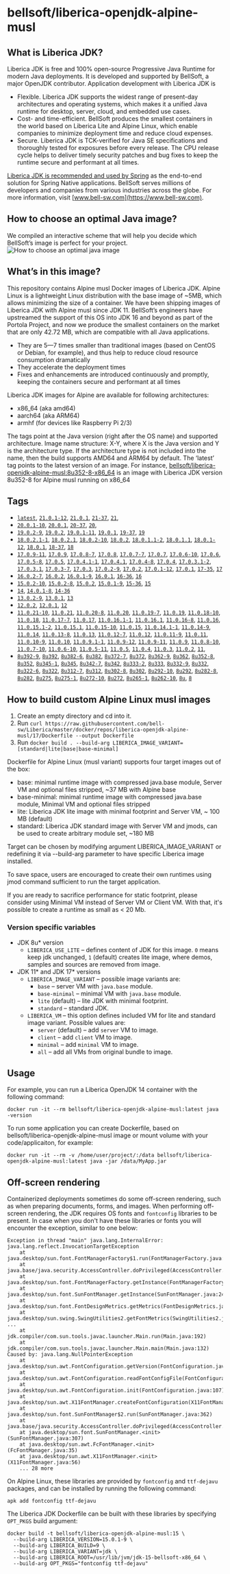 # bellsoft/liberica-openjdk-alpine-musl

## What is Liberica JDK?
Liberica JDK is free and 100% open-source Progressive Java Runtime for modern Java deployments. It is developed and supported by BellSoft, a major OpenJDK contributor. Application development with Liberica JDK is

*  Flexible. Liberica JDK supports the widest range of present-day architectures and operating systems, which makes it a unified Java runtime for desktop, server, cloud, and embedded use cases.
* Cost- and time-efficient. BellSoft produces the smallest containers in the world based on Liberica Lite and Alpine Linux, which enable companies to minimize deployment time and reduce cloud expenses.
* Secure. Liberica JDK is TCK-verified for Java SE specifications and thoroughly tested for exposures before every release. The CPU release cycle helps to deliver timely security patches and bug fixes to keep the runtime secure and performant at all times.

[Liberica JDK is recommended and used by Spring](https://spring.io/quickstart) as the end-to-end solution for Spring Native applications.
BellSoft serves millions of developers and companies from various industries across the globe. For more information, visit [www.bell-sw.com](https://www.bell-sw.com).

## How to choose an optimal Java image?

We compiled an interactive scheme that will help you decide which BellSoft’s image is perfect for your project.
![How to choose an optimal java image](https://download.bell-sw.com/static/images/how-to-choose-optimal-java-image.jpg)

## What’s in this image?
This repository contains Alpine musl Docker images of Liberica JDK. Alpine Linux is a lightweight Linux distribution with the base image of ~5MB, which allows minimizing the size of a container.
We have been shipping images of Liberica JDK with Alpine musl since JDK 11. BellSoft’s engineers have upstreamed the support of this OS into JDK 16 and beyond as part of the Portola Project, and now we produce the smallest containers on the market that are only 42.72 MB, which are compatible with all Java applications.

* They are 5—7 times smaller than traditional images (based on CentOS or Debian, for example), and thus help to reduce cloud resource consumption dramatically
* They accelerate the deployment times
* Fixes and enhancements are introduced continuously and promptly, keeping the containers secure and performant at all times

Liberica JDK images for Alpine are available for following architectures:

* x86_64 (aka amd64)
* aarch64 (aka ARM64)
* armhf (for devices like Raspberry Pi 2/3)

The tags point at the Java version (right after the OS name) and supported architecture.
Image name structure:
X-Y, where X is the Java version and Y is the architecture type. If the architecture type is not included into the name, then the build supports AMD64 and ARM64 by default.
The ‘latest’ tag points to the latest version of an image.
For instance, [bellsoft/liberica-openjdk-alpine-musl:8u352-8-x86_64](https://hub.docker.com/layers/bellsoft/liberica-openjdk-alpine-musl/8u352-x86_64/images/sha256-8558eeb7cee69402c95669cdc11c1b041f8b566e4afde2b53f3ed2a14e61f3e3?context=explore) is an image with Liberica JDK version 8u352-8 for Alpine musl running on x86_64

## Tags

* [`latest`](https://github.com/bell-sw/Liberica/blob/master/docker/repos/liberica-openjdk-alpine-musl/21/Dockerfile),
[`21.0.1-12`](https://github.com/bell-sw/Liberica/blob/master/docker/repos/liberica-openjdk-alpine-musl/21/Dockerfile),
[`21.0.1`](https://github.com/bell-sw/Liberica/blob/master/docker/repos/liberica-openjdk-alpine-musl/21/Dockerfile),
[`21-37`](https://github.com/bell-sw/Liberica/blob/master/docker/repos/liberica-openjdk-alpine-musl/21/Dockerfile),
[`21`](https://github.com/bell-sw/Liberica/blob/master/docker/repos/liberica-openjdk-alpine-musl/21/Dockerfile),
* [`20.0.1-10`](https://github.com/bell-sw/Liberica/blob/master/docker/repos/liberica-openjdk-alpine-musl/old/20/Dockerfile),
[`20.0.1`](https://github.com/bell-sw/Liberica/blob/master/docker/repos/liberica-openjdk-alpine-musl/old/20/Dockerfile),
[`20-37`](https://github.com/bell-sw/Liberica/blob/master/docker/repos/liberica-openjdk-alpine-musl/old/20/Dockerfile),
[`20`](https://github.com/bell-sw/Liberica/blob/master/docker/repos/liberica-openjdk-alpine-musl/old/20/Dockerfile),
* [`19.0.2-9`](https://github.com/bell-sw/Liberica/blob/master/docker/repos/liberica-openjdk-alpine-musl/old/19/Dockerfile),
[`19.0.2`](https://github.com/bell-sw/Liberica/blob/master/docker/repos/liberica-openjdk-alpine-musl/old/19/Dockerfile),
[`19.0.1-11`](https://github.com/bell-sw/Liberica/blob/master/docker/repos/liberica-openjdk-alpine-musl/old/19/Dockerfile),
[`19.0.1`](https://github.com/bell-sw/Liberica/blob/master/docker/repos/liberica-openjdk-alpine-musl/old/19/Dockerfile),
[`19-37`](https://github.com/bell-sw/Liberica/blob/master/docker/repos/liberica-openjdk-alpine-musl/old/19/Dockerfile),
[`19`](https://github.com/bell-sw/Liberica/blob/master/docker/repos/liberica-openjdk-alpine-musl/old/19/Dockerfile)
* [`18.0.2.1-1`](https://github.com/bell-sw/Liberica/blob/master/docker/repos/liberica-openjdk-alpine-musl/old/18/Dockerfile),
[`18.0.2.1`](https://github.com/bell-sw/Liberica/blob/master/docker/repos/liberica-openjdk-alpine-musl/old/18/Dockerfile),
[`18.0.2-10`](https://github.com/bell-sw/Liberica/blob/master/docker/repos/liberica-openjdk-alpine-musl/old/18/Dockerfile),
[`18.0.2`](https://github.com/bell-sw/Liberica/blob/master/docker/repos/liberica-openjdk-alpine-musl/old/18/Dockerfile),
[`18.0.1.1-2`](https://github.com/bell-sw/Liberica/blob/master/docker/repos/liberica-openjdk-alpine-musl/old/18/Dockerfile),
[`18.0.1.1`](https://github.com/bell-sw/Liberica/blob/master/docker/repos/liberica-openjdk-alpine-musl/old/18/Dockerfile),
[`18.0.1-12`](https://github.com/bell-sw/Liberica/blob/master/docker/repos/liberica-openjdk-alpine-musl/old/18/Dockerfile),
[`18.0.1`](https://github.com/bell-sw/Liberica/blob/master/docker/repos/liberica-openjdk-alpine-musl/old/18/Dockerfile),
[`18-37`](https://github.com/bell-sw/Liberica/blob/master/docker/repos/liberica-openjdk-alpine-musl/old/18/Dockerfile),
[`18`](https://github.com/bell-sw/Liberica/blob/master/docker/repos/liberica-openjdk-alpine-musl/old/18/Dockerfile)
* [`17.0.9-11`](https://github.com/bell-sw/Liberica/blob/master/docker/repos/liberica-openjdk-alpine-musl/17/Dockerfile),
[`17.0.9`](https://github.com/bell-sw/Liberica/blob/master/docker/repos/liberica-openjdk-alpine-musl/17/Dockerfile),
[`17.0.8-7`](https://github.com/bell-sw/Liberica/blob/master/docker/repos/liberica-openjdk-alpine-musl/17/Dockerfile),
[`17.0.8`](https://github.com/bell-sw/Liberica/blob/master/docker/repos/liberica-openjdk-alpine-musl/17/Dockerfile),
[`17.0.7-7`](https://github.com/bell-sw/Liberica/blob/master/docker/repos/liberica-openjdk-alpine-musl/17/Dockerfile),
[`17.0.7`](https://github.com/bell-sw/Liberica/blob/master/docker/repos/liberica-openjdk-alpine-musl/17/Dockerfile),
[`17.0.6-10`](https://github.com/bell-sw/Liberica/blob/master/docker/repos/liberica-openjdk-alpine-musl/17/Dockerfile),
[`17.0.6`](https://github.com/bell-sw/Liberica/blob/master/docker/repos/liberica-openjdk-alpine-musl/17/Dockerfile),
[`17.0.5-8`](https://github.com/bell-sw/Liberica/blob/master/docker/repos/liberica-openjdk-alpine-musl/17/Dockerfile),
[`17.0.5`](https://github.com/bell-sw/Liberica/blob/master/docker/repos/liberica-openjdk-alpine-musl/17/Dockerfile),
[`17.0.4.1-1`](https://github.com/bell-sw/Liberica/blob/master/docker/repos/liberica-openjdk-alpine-musl/17/Dockerfile),
[`17.0.4.1`](https://github.com/bell-sw/Liberica/blob/master/docker/repos/liberica-openjdk-alpine-musl/17/Dockerfile),
[`17.0.4-8`](https://github.com/bell-sw/Liberica/blob/master/docker/repos/liberica-openjdk-alpine-musl/17/Dockerfile),
[`17.0.4`](https://github.com/bell-sw/Liberica/blob/master/docker/repos/liberica-openjdk-alpine-musl/17/Dockerfile),
[`17.0.3.1-2`](https://github.com/bell-sw/Liberica/blob/master/docker/repos/liberica-openjdk-alpine-musl/17/Dockerfile),
[`17.0.3.1`](https://github.com/bell-sw/Liberica/blob/master/docker/repos/liberica-openjdk-alpine-musl/17/Dockerfile),
[`17.0.3-7`](https://github.com/bell-sw/Liberica/blob/master/docker/repos/liberica-openjdk-alpine-musl/17/Dockerfile),
[`17.0.3`](https://github.com/bell-sw/Liberica/blob/master/docker/repos/liberica-openjdk-alpine-musl/17/Dockerfile),
[`17.0.2-9`](https://github.com/bell-sw/Liberica/blob/master/docker/repos/liberica-openjdk-alpine-musl/17/Dockerfile),
[`17.0.2`](https://github.com/bell-sw/Liberica/blob/master/docker/repos/liberica-openjdk-alpine-musl/17/Dockerfile),
[`17.0.1-12`](https://github.com/bell-sw/Liberica/blob/master/docker/repos/liberica-openjdk-alpine-musl/17/Dockerfile),
[`17.0.1`](https://github.com/bell-sw/Liberica/blob/master/docker/repos/liberica-openjdk-alpine-musl/17/Dockerfile),
[`17-35`](https://github.com/bell-sw/Liberica/blob/master/docker/repos/liberica-openjdk-alpine-musl/17/Dockerfile),
[`17`](https://github.com/bell-sw/Liberica/blob/master/docker/repos/liberica-openjdk-alpine-musl/17/Dockerfile)
* [`16.0.2-7`](https://github.com/bell-sw/Liberica/blob/master/docker/repos/liberica-openjdk-alpine-musl/old/16/Dockerfile),
[`16.0.2`](https://github.com/bell-sw/Liberica/blob/master/docker/repos/liberica-openjdk-alpine-musl/old/16/Dockerfile),
[`16.0.1-9`](https://github.com/bell-sw/Liberica/blob/master/docker/repos/liberica-openjdk-alpine-musl/old/16/Dockerfile),
[`16.0.1`](https://github.com/bell-sw/Liberica/blob/master/docker/repos/liberica-openjdk-alpine-musl/old/16/Dockerfile),
[`16-36`](https://github.com/bell-sw/Liberica/blob/master/docker/repos/liberica-openjdk-alpine-musl/old/16/Dockerfile),
[`16`](https://github.com/bell-sw/Liberica/blob/master/docker/repos/liberica-openjdk-alpine-musl/old/16/Dockerfile)
* [`15.0.2-10`](https://github.com/bell-sw/Liberica/blob/master/docker/repos/liberica-openjdk-alpine-musl/old/15/Dockerfile),
[`15.0.2-8`](https://github.com/bell-sw/Liberica/blob/master/docker/repos/liberica-openjdk-alpine-musl/old/15/Dockerfile),
[`15.0.2`](https://github.com/bell-sw/Liberica/blob/master/docker/repos/liberica-openjdk-alpine-musl/old/15/Dockerfile),
[`15.0.1-9`](https://github.com/bell-sw/Liberica/blob/master/docker/repos/liberica-openjdk-alpine-musl/old/15/Dockerfile),
[`15-36`](https://github.com/bell-sw/Liberica/blob/master/docker/repos/liberica-openjdk-alpine-musl/old/15/Dockerfile),
[`15`](https://github.com/bell-sw/Liberica/blob/master/docker/repos/liberica-openjdk-alpine-musl/old/15/Dockerfile)
* [`14`](https://github.com/bell-sw/Liberica/blob/master/docker/repos/liberica-openjdk-alpine-musl/old/14/Dockerfile),
[`14.0.1-8`](https://github.com/bell-sw/Liberica/blob/master/docker/repos/liberica-openjdk-alpine-musl/old/14/Dockerfile),
[`14-36`](https://github.com/bell-sw/Liberica/blob/master/docker/repos/liberica-openjdk-alpine-musl/old/14.0.0/Dockerfile)
* [`13.0.2-9`](https://github.com/bell-sw/Liberica/blob/master/docker/repos/liberica-openjdk-alpine-musl/old/13/Dockerfile),
[`13.0.1`](https://github.com/bell-sw/Liberica/blob/master/docker/repos/liberica-openjdk-alpine-musl/old/13.0.1/Dockerfile),
[`13`](https://github.com/bell-sw/Liberica/blob/master/docker/repos/liberica-openjdk-alpine-musl/old/13.0.0/Dockerfile)
* [`12.0.2`](https://github.com/bell-sw/Liberica/blob/master/docker/repos/liberica-openjdk-alpine-musl/old/12.0.2/Dockerfile),
[`12.0.1`](https://github.com/bell-sw/Liberica/blob/master/docker/repos/liberica-openjdk-alpine-musl/old/12.0.1/Dockerfile),
[`12`](https://github.com/bell-sw/Liberica/blob/master/docker/repos/liberica-openjdk-alpine-musl/old/12.0.0/Dockerfile)
* [`11.0.21-10`](https://github.com/bell-sw/Liberica/blob/master/docker/repos/liberica-openjdk-alpine-musl/11/Dockerfile),
[`11.0.21`](https://github.com/bell-sw/Liberica/blob/master/docker/repos/liberica-openjdk-alpine-musl/11/Dockerfile),
[`11.0.20-8`](https://github.com/bell-sw/Liberica/blob/master/docker/repos/liberica-openjdk-alpine-musl/11/Dockerfile),
[`11.0.20`](https://github.com/bell-sw/Liberica/blob/master/docker/repos/liberica-openjdk-alpine-musl/11/Dockerfile),
[`11.0.19-7`](https://github.com/bell-sw/Liberica/blob/master/docker/repos/liberica-openjdk-alpine-musl/11/Dockerfile),
[`11.0.19`](https://github.com/bell-sw/Liberica/blob/master/docker/repos/liberica-openjdk-alpine-musl/11/Dockerfile),
[`11.0.18-10`](https://github.com/bell-sw/Liberica/blob/master/docker/repos/liberica-openjdk-alpine-musl/11/Dockerfile),
[`11.0.18`](https://github.com/bell-sw/Liberica/blob/master/docker/repos/liberica-openjdk-alpine-musl/11/Dockerfile),
[`11.0.17-7`](https://github.com/bell-sw/Liberica/blob/master/docker/repos/liberica-openjdk-alpine-musl/11/Dockerfile),
[`11.0.17`](https://github.com/bell-sw/Liberica/blob/master/docker/repos/liberica-openjdk-alpine-musl/11/Dockerfile),
[`11.0.16.1-1`](https://github.com/bell-sw/Liberica/blob/master/docker/repos/liberica-openjdk-alpine-musl/11/Dockerfile),
[`11.0.16.1`](https://github.com/bell-sw/Liberica/blob/master/docker/repos/liberica-openjdk-alpine-musl/11/Dockerfile),
[`11.0.16-8`](https://github.com/bell-sw/Liberica/blob/master/docker/repos/liberica-openjdk-alpine-musl/11/Dockerfile),
[`11.0.16`](https://github.com/bell-sw/Liberica/blob/master/docker/repos/liberica-openjdk-alpine-musl/11/Dockerfile),
[`11.0.15.1-2`](https://github.com/bell-sw/Liberica/blob/master/docker/repos/liberica-openjdk-alpine-musl/11/Dockerfile),
[`11.0.15.1`](https://github.com/bell-sw/Liberica/blob/master/docker/repos/liberica-openjdk-alpine-musl/11/Dockerfile),
[`11.0.15-10`](https://github.com/bell-sw/Liberica/blob/master/docker/repos/liberica-openjdk-alpine-musl/11/Dockerfile),
[`11.0.15`](https://github.com/bell-sw/Liberica/blob/master/docker/repos/liberica-openjdk-alpine-musl/11/Dockerfile),
[`11.0.14.1-1`](https://github.com/bell-sw/Liberica/blob/master/docker/repos/liberica-openjdk-alpine-musl/11/Dockerfile),
[`11.0.14-9`](https://github.com/bell-sw/Liberica/blob/master/docker/repos/liberica-openjdk-alpine-musl/11/Dockerfile),
[`11.0.14`](https://github.com/bell-sw/Liberica/blob/master/docker/repos/liberica-openjdk-alpine-musl/11/Dockerfile),
[`11.0.13-8`](https://github.com/bell-sw/Liberica/blob/master/docker/repos/liberica-openjdk-alpine-musl/11/Dockerfile),
[`11.0.13`](https://github.com/bell-sw/Liberica/blob/master/docker/repos/liberica-openjdk-alpine-musl/11/Dockerfile),
[`11.0.12-7`](https://github.com/bell-sw/Liberica/blob/master/docker/repos/liberica-openjdk-alpine-musl/11/Dockerfile),
[`11.0.12`](https://github.com/bell-sw/Liberica/blob/master/docker/repos/liberica-openjdk-alpine-musl/11/Dockerfile),
[`11.0.11-9`](https://github.com/bell-sw/Liberica/blob/master/docker/repos/liberica-openjdk-alpine-musl/11/Dockerfile),
[`11.0.11`](https://github.com/bell-sw/Liberica/blob/master/docker/repos/liberica-openjdk-alpine-musl/11/Dockerfile),
[`11.0.10-9`](https://github.com/bell-sw/Liberica/blob/master/docker/repos/liberica-openjdk-alpine-musl/11/Dockerfile),
[`11.0.10`](https://github.com/bell-sw/Liberica/blob/master/docker/repos/liberica-openjdk-alpine-musl/11/Dockerfile),
[`11.0.9.1-1`](https://github.com/bell-sw/Liberica/blob/master/docker/repos/liberica-openjdk-alpine-musl/11/Dockerfile),
[`11.0.9-12`](https://github.com/bell-sw/Liberica/blob/master/docker/repos/liberica-openjdk-alpine-musl/11/Dockerfile),
[`11.0.9-11`](https://github.com/bell-sw/Liberica/blob/master/docker/repos/liberica-openjdk-alpine-musl/11/Dockerfile),
[`11.0.9`](https://github.com/bell-sw/Liberica/blob/master/docker/repos/liberica-openjdk-alpine-musl/11/Dockerfile),
[`11.0.8-10`](https://github.com/bell-sw/Liberica/blob/master/docker/repos/liberica-openjdk-alpine-musl/11/Dockerfile),
[`11.0.7-10`](https://github.com/bell-sw/Liberica/blob/master/docker/repos/liberica-openjdk-alpine-musl/11/Dockerfile),
[`11.0.6-10`](https://github.com/bell-sw/Liberica/blob/master/docker/repos/liberica-openjdk-alpine-musl/old/11.0.6/Dockerfile),
[`11.0.5-11`](https://github.com/bell-sw/Liberica/blob/master/docker/repos/liberica-openjdk-alpine-musl/old/11.0.5/Dockerfile),
[`11.0.5`](https://github.com/bell-sw/Liberica/blob/master/docker/repos/liberica-openjdk-alpine-musl/old/11.0.5/Dockerfile),
[`11.0.4`](https://github.com/bell-sw/Liberica/blob/master/docker/repos/liberica-openjdk-alpine-musl/old/11.0.4/Dockerfile),
[`11.0.3`](https://github.com/bell-sw/Liberica/blob/master/docker/repos/liberica-openjdk-alpine-musl/old/11.0.3/Dockerfile),
[`11.0.2`](https://github.com/bell-sw/Liberica/blob/master/docker/repos/liberica-openjdk-alpine-musl/old/11.0.2/Dockerfile),
[`11`](https://github.com/bell-sw/Liberica/blob/master/docker/repos/liberica-openjdk-alpine-musl/11/Dockerfile),
* [`8u392-9`](https://github.com/bell-sw/Liberica/blob/master/docker/repos/liberica-openjdk-alpine-musl/8/Dockerfile),
[`8u392`](https://github.com/bell-sw/Liberica/blob/master/docker/repos/liberica-openjdk-alpine-musl/8/Dockerfile),
[`8u382-6`](https://github.com/bell-sw/Liberica/blob/master/docker/repos/liberica-openjdk-alpine-musl/8/Dockerfile),
[`8u382`](https://github.com/bell-sw/Liberica/blob/master/docker/repos/liberica-openjdk-alpine-musl/8/Dockerfile),
[`8u372-7`](https://github.com/bell-sw/Liberica/blob/master/docker/repos/liberica-openjdk-alpine-musl/8/Dockerfile),
[`8u372`](https://github.com/bell-sw/Liberica/blob/master/docker/repos/liberica-openjdk-alpine-musl/8/Dockerfile),
[`8u362-9`](https://github.com/bell-sw/Liberica/blob/master/docker/repos/liberica-openjdk-alpine-musl/8/Dockerfile),
[`8u362`](https://github.com/bell-sw/Liberica/blob/master/docker/repos/liberica-openjdk-alpine-musl/8/Dockerfile),
[`8u352-8`](https://github.com/bell-sw/Liberica/blob/master/docker/repos/liberica-openjdk-alpine-musl/8/Dockerfile),
[`8u352`](https://github.com/bell-sw/Liberica/blob/master/docker/repos/liberica-openjdk-alpine-musl/8/Dockerfile),
[`8u345-1`](https://github.com/bell-sw/Liberica/blob/master/docker/repos/liberica-openjdk-alpine-musl/8/Dockerfile),
[`8u345`](https://github.com/bell-sw/Liberica/blob/master/docker/repos/liberica-openjdk-alpine-musl/8/Dockerfile),
[`8u342-7`](https://github.com/bell-sw/Liberica/blob/master/docker/repos/liberica-openjdk-alpine-musl/8/Dockerfile),
[`8u342`](https://github.com/bell-sw/Liberica/blob/master/docker/repos/liberica-openjdk-alpine-musl/8/Dockerfile),
[`8u333-2`](https://github.com/bell-sw/Liberica/blob/master/docker/repos/liberica-openjdk-alpine-musl/8/Dockerfile),
[`8u333`](https://github.com/bell-sw/Liberica/blob/master/docker/repos/liberica-openjdk-alpine-musl/8/Dockerfile),
[`8u332-9`](https://github.com/bell-sw/Liberica/blob/master/docker/repos/liberica-openjdk-alpine-musl/8/Dockerfile),
[`8u332`](https://github.com/bell-sw/Liberica/blob/master/docker/repos/liberica-openjdk-alpine-musl/8/Dockerfile),
[`8u322-6`](https://github.com/bell-sw/Liberica/blob/master/docker/repos/liberica-openjdk-alpine-musl/8/Dockerfile),
[`8u322`](https://github.com/bell-sw/Liberica/blob/master/docker/repos/liberica-openjdk-alpine-musl/8/Dockerfile),
[`8u312-7`](https://github.com/bell-sw/Liberica/blob/master/docker/repos/liberica-openjdk-alpine-musl/8/Dockerfile),
[`8u312`](https://github.com/bell-sw/Liberica/blob/master/docker/repos/liberica-openjdk-alpine-musl/8/Dockerfile),
[`8u302-8`](https://github.com/bell-sw/Liberica/blob/master/docker/repos/liberica-openjdk-alpine-musl/8/Dockerfile),
[`8u302`](https://github.com/bell-sw/Liberica/blob/master/docker/repos/liberica-openjdk-alpine-musl/8/Dockerfile),
[`8u292-10`](https://github.com/bell-sw/Liberica/blob/master/docker/repos/liberica-openjdk-alpine-musl/8/Dockerfile),
[`8u292`](https://github.com/bell-sw/Liberica/blob/master/docker/repos/liberica-openjdk-alpine-musl/8/Dockerfile),
[`8u282-8`](https://github.com/bell-sw/Liberica/blob/master/docker/repos/liberica-openjdk-alpine-musl/8/Dockerfile),
[`8u282`](https://github.com/bell-sw/Liberica/blob/master/docker/repos/liberica-openjdk-alpine-musl/8/Dockerfile),
[`8u275`](https://github.com/bell-sw/Liberica/blob/master/docker/repos/liberica-openjdk-alpine-musl/8/Dockerfile),
[`8u275-1`](https://github.com/bell-sw/Liberica/blob/master/docker/repos/liberica-openjdk-alpine-musl/8/Dockerfile),
[`8u272-10`](https://github.com/bell-sw/Liberica/blob/master/docker/repos/liberica-openjdk-alpine-musl/8/Dockerfile),
[`8u272`](https://github.com/bell-sw/Liberica/blob/master/docker/repos/liberica-openjdk-alpine-musl/8/Dockerfile),
[`8u265-1`](https://github.com/bell-sw/Liberica/blob/master/docker/repos/liberica-openjdk-alpine-musl/8/Dockerfile),
[`8u262-10`](https://github.com/bell-sw/Liberica/blob/master/docker/repos/liberica-openjdk-alpine-musl/8/Dockerfile),
[`8u`](https://github.com/bell-sw/Liberica/blob/master/docker/repos/liberica-openjdk-alpine-musl/8/Dockerfile),
[`8`](https://github.com/bell-sw/Liberica/blob/master/docker/repos/liberica-openjdk-alpine-musl/8/Dockerfile)

## How to build custom Alpine Linux musl images

1. Create an empty directory and cd into it.
2. Run `curl https://raw.githubusercontent.com/bell-sw/Liberica/master/docker/repos/liberica-openjdk-alpine-musl/17/Dockerfile --output Dockerfile`
3. Run `docker build . --build-arg LIBERICA_IMAGE_VARIANT=[standard|lite|base|base-minimal]`

Dockerfile for Alpine Linux (musl variant) supports four target images out of the box:

* base: minimal runtime image with compressed java.base module, Server VM and optional files stripped, ~37 MB with Alpine base
* base-minimal: minimal runtime image with compressed java.base module, Minimal VM and optional files stripped
* lite: Liberica JDK lite image with minimal footprint and Server VM, ~ 100 MB (default)
* standard: Liberica JDK standard image with Server VM and jmods, can be used to create arbitrary module set, ~180 MB

Target can be chosen by modifying argument LIBERICA_IMAGE_VARIANT or redefining it via --build-arg parameter to have specific Liberica image installed.

To save space, users are encouraged to create their own runtimes using jmod command sufficient to run the target application.

If you are ready to sacrifice performance for static footprint, please consider using Minimal VM instead of Server VM or Client VM. With that, it's possible to create a runtime as small as < 20 Mb.

### Version specific variables ##

* JDK 8u* version
  * `LIBERICA_USE_LITE` – defines content of JDK for this image. `0` means keep jdk unchanged, `1` (default) creates lite image, where demos, samples and sources are removed from image.
* JDK 11* and JDK 17* versions
  * `LIBERICA_IMAGE_VARIANT` – possible image variants are:
    * `base` – server VM with `java.base` module.
	* `base-minimal` – minimal VM with `java.base` module.
	* `lite` (default) – lite JDK with minimal footprint.
	* `standard` – standard JDK.
  * `LIBERICA_VM` – this option defines included VM for lite and standard image variant. Possible values are:
    * `server` (default) – add `server` VM to image.
	* `client` – add `client` VM to image.
	* `minimal` – add `minimal` VM to image.
	* `all` – add all VMs from original bundle to image.

## Usage

For example, you can run a Liberica OpenJDK 14 container with the following command:

`docker run -it --rm bellsoft/liberica-openjdk-alpine-musl:latest java -version`

To run some application you can create Dockerfile, based on bellsoft/liberica-openjdk-alpine-musl image or mount volume with your code/applicaiton, for example:

`docker run -it --rm -v /home/user/project/:/data bellsoft/liberica-openjdk-alpine-musl:latest java -jar /data/MyApp.jar`

## Off-screen rendering

Containerized deployments sometimes do some off-screen rendering, such as when preparing documents, forms, and images. When performing off-screen rendering, the JDK requires OS fonts and `fontconfig` libraries to be present.
In case when you don't have these libraries or fonts you will encounter the exception, similar to one below:

```shell
Exception in thread "main" java.lang.InternalError: java.lang.reflect.InvocationTargetException
	at java.desktop/sun.font.FontManagerFactory$1.run(FontManagerFactory.java:86)
	at java.base/java.security.AccessController.doPrivileged(AccessController.java:312)
	at java.desktop/sun.font.FontManagerFactory.getInstance(FontManagerFactory.java:74)
	at java.desktop/sun.font.SunFontManager.getInstance(SunFontManager.java:247)
	at java.desktop/sun.font.FontDesignMetrics.getMetrics(FontDesignMetrics.java:261)
	at java.desktop/sun.swing.SwingUtilities2.getFontMetrics(SwingUtilities2.java:1243)
...
	at jdk.compiler/com.sun.tools.javac.launcher.Main.run(Main.java:192)
	at jdk.compiler/com.sun.tools.javac.launcher.Main.main(Main.java:132)
Caused by: java.lang.NullPointerException
	at java.desktop/sun.awt.FontConfiguration.getVersion(FontConfiguration.java:1262)
	at java.desktop/sun.awt.FontConfiguration.readFontConfigFile(FontConfiguration.java:225)
	at java.desktop/sun.awt.FontConfiguration.init(FontConfiguration.java:107)
	at java.desktop/sun.awt.X11FontManager.createFontConfiguration(X11FontManager.java:719)
	at java.desktop/sun.font.SunFontManager$2.run(SunFontManager.java:362)
	at java.base/java.security.AccessController.doPrivileged(AccessController.java:312)
	at java.desktop/sun.font.SunFontManager.<init>(SunFontManager.java:307)
	at java.desktop/sun.awt.FcFontManager.<init>(FcFontManager.java:35)
	at java.desktop/sun.awt.X11FontManager.<init>(X11FontManager.java:56)
	... 28 more
```

On Alpine Linux, these libraries are provided by `fontconfig` and `ttf-dejavu` packages, and can be installed by running the following command:

```apk add fontconfig ttf-dejavu```

The Liberica JDK Dockerfile can be built with these libraries by specifying `OPT_PKGS` build argument:

```shell
docker build -t bellsoft/liberica-openjdk-alpine-musl:15 \
  --build-arg LIBERICA_VERSION=15.0.1-9 \
  --build-arg LIBERICA_BUILD=9 \
  --build-arg LIBERICA_VARIANT=jdk \
  --build-arg LIBERICA_ROOT=/usr/lib/jvm/jdk-15-bellsoft-x86_64 \
  --build-arg OPT_PKGS="fontconfig ttf-dejavu"
```
